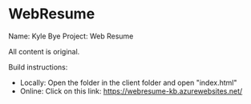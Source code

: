 # WebResume

Name: Kyle Bye
Project: Web Resume

All content is original.

Build instructions:
- Locally: Open the folder in the client folder and open "index.html"
- Online: Click on this link: https://webresume-kb.azurewebsites.net/
